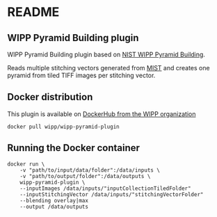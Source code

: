 # README

## WIPP Pyramid Building plugin

WIPP Pyramid Building plugin based on [NIST WIPP Pyramid Building](https://github.com/usnistgov/WIPP-pyramid-building).

Reads multiple stitching vectors generated from [MIST](https://github.com/usnistgov/MIST) 
and creates one pyramid from tiled TIFF images per stitching vector.

## Docker distribution

This plugin is available on [DockerHub from the WIPP organization](https://hub.docker.com/r/wipp/wipp-pyramid-plugin)
```shell
docker pull wipp/wipp-pyramid-plugin
```

## Running the Docker container

```shell
docker run \
    -v "path/to/input/data/folder":/data/inputs \
    -v "path/to/output/folder":/data/outputs \
    wipp-pyramid-plugin \
    --inputImages /data/inputs/"inputCollectionTiledFolder"  
    --inputStitchingVector /data/inputs/"stitchingVectorFolder" 
    --blending overlay|max
    --output /data/outputs
 ```   


